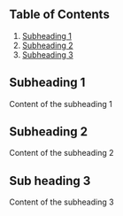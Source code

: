 ## Table of Contents
 1. [Subheading 1](#subheading-1)
 2. [Subheading 2](#subheading-2)
 3. [Subheading 3](#sub-heading-3)

 ## Subheading 1
 Content of the subheading 1
 ## Subheading 2
 Content of the subheading 2
 ## Sub heading 3
 Content of the subheading 3
